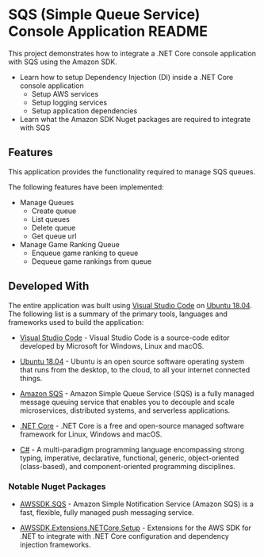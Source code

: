 # SQS (Simple Queue Service) Console Application README

This project demonstrates how to integrate a .NET Core console application with SQS using the Amazon SDK.

* Learn how to setup Dependency Injection (DI) inside a .NET Core console application
  * Setup AWS services
  * Setup logging services
  * Setup application dependencies
* Learn what the Amazon SDK Nuget packages are required to integrate with SQS

## Features

This application provides the functionality required to manage SQS queues.

The following features have been implemented:

* Manage Queues
  * Create queue
  * List queues
  * Delete queue
  * Get queue url
* Manage Game Ranking Queue
  * Enqueue game ranking to queue
  * Dequeue game rankings from queue

## Developed With

The entire application was built using [Visual Studio Code] on [Ubuntu 18.04]. The following list is a summary of the primary tools, languages and frameworks used to build the application:

* [Visual Studio Code] - Visual Studio Code is a source-code editor developed by Microsoft for Windows, Linux and macOS.

* [Ubuntu 18.04] - Ubuntu is an open source software operating system that runs from the desktop, to the cloud, to all your internet connected things.

* [Amazon SQS] - Amazon Simple Queue Service (SQS) is a fully managed message queuing service that enables you to decouple and scale microservices, distributed systems, and serverless applications.

* [.NET Core] - .NET Core is a free and open-source managed software framework for Linux, Windows and macOS.

* [C#] - A multi-paradigm programming language encompassing strong typing, imperative, declarative, functional, generic, object-oriented (class-based), and component-oriented programming disciplines.

### Notable Nuget Packages

* [AWSSDK.SQS] - Amazon Simple Notification Service (Amazon SQS) is a fast, flexible, fully managed push messaging service.

* [AWSSDK.Extensions.NETCore.Setup] - Extensions for the AWS SDK for .NET to integrate with .NET Core configuration and dependency injection frameworks.

[.NET Core]: https://www.microsoft.com/net/download
[C#]: https://docs.microsoft.com/en-us/dotnet/csharp/programming-guide/
[Ubuntu 18.04]: http://releases.ubuntu.com/bionic/
[Visual Studio Code]: https://code.visualstudio.com/
[Amazon SQS]: https://docs.aws.amazon.com/AWSSimpleQueueService/latest/SQSDeveloperGuide/welcome.html
[AWSSDK.SQS]: https://www.nuget.org/packages/AWSSDK.SQS/
[AWSSDK.Extensions.NETCore.Setup]: https://www.nuget.org/packages/AWSSDK.Extensions.NETCore.Setup/